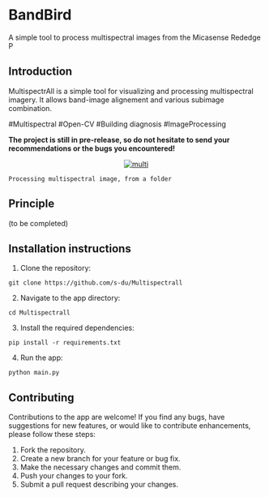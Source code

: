 # BandBird
A simple tool to process multispectral images from the Micasense Rededge P

## Introduction
MultispectrAll is a simple tool for visualizing and processing multispectral imagery. It allows band-image alignement and various subimage combination.

\#Multispectral \#Open-CV \#Building diagnosis \#ImageProcessing 

**The project is still in pre-release, so do not hesitate to send your recommendations or the bugs you encountered!**


<p align="center">
    <a href="https://ibb.co/N15fkBk"><img src="https://i.ibb.co/6vzGpCp/multi.png" alt="multi" border="0"></a>
    
    Processing multispectral image, from a folder
</p>


## Principle
(to be completed)


## Installation instructions

1. Clone the repository:
```
git clone https://github.com/s-du/Multispectrall
```

2. Navigate to the app directory:
```
cd Multispectrall
```

3. Install the required dependencies:
```
pip install -r requirements.txt
```

4. Run the app:
```
python main.py
```

## Contributing

Contributions to the app are welcome! If you find any bugs, have suggestions for new features, or would like to contribute enhancements, please follow these steps:

1. Fork the repository.
2. Create a new branch for your feature or bug fix.
3. Make the necessary changes and commit them.
4. Push your changes to your fork.
5. Submit a pull request describing your changes.
